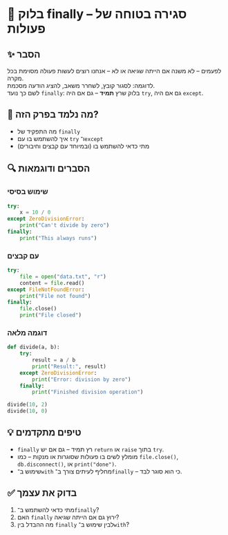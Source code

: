 # 📘 בלוק finally – סגירה בטוחה של פעולות

## ✨ הסבר

לפעמים – לא משנה אם הייתה שגיאה או לא – אנחנו רוצים לעשות פעולה מסוימת בכל מקרה.  
לדוגמה: לסגור קובץ, לשחרר משאב, להציג הודעה מסכמת.  
לשם כך נועד `finally`: בלוק שרץ **תמיד** – גם אם היה `try`, גם אם היה `except`.

## 🧠 מה נלמד בפרק הזה?
- מה התפקיד של `finally`
- איך להשתמש בו עם `try` ו־`except`
- מתי כדאי להשתמש בו (ובמיוחד עם קבצים וחיבורים)

## 🔍 הסברים ודוגמאות

### שימוש בסיסי
```python
try:
    x = 10 / 0
except ZeroDivisionError:
    print("Can't divide by zero")
finally:
    print("This always runs")
```

### עם קבצים
```python
try:
    file = open("data.txt", "r")
    content = file.read()
except FileNotFoundError:
    print("File not found")
finally:
    file.close()
    print("File closed")
```

### דוגמה מלאה
```python
def divide(a, b):
    try:
        result = a / b
        print("Result:", result)
    except ZeroDivisionError:
        print("Error: division by zero")
    finally:
        print("Finished division operation")

divide(10, 2)
divide(10, 0)
```

## 💡 טיפים מתקדמים

* `finally` רץ תמיד – גם אם יש `return` או `raise` בתוך `try`.
* מומלץ לשים בו פעולות שסוגרות או מנקות – כמו `file.close()`, `db.disconnect()`, או `print("done")`.
* שימוש ב־`with` מחליף לעיתים צורך ב־`finally` – כי הוא סוגר לבד.

## ✅ בדוק את עצמך

1. מתי כדאי להשתמש ב־`finally`?
2. האם `finally` ירוץ גם אם הייתה שגיאה?
3. מה ההבדל בין `finally` לבין שימוש ב־`with`?
